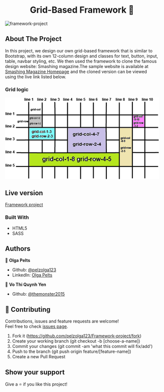 <h1 align="center">Grid-Based Framework 👋</h1>

<img src="https://i.ibb.co/d0TfSZ6/framework-project.png" alt="framework-project" border="0">

## About The Project
In this project, we design our own grid-based framework that is similar to Bootstrap, with its own 12-column design and classes for text, button, input, table, navbar styling, etc. We then used the framework to clone the famous design website: Smashing magazine.The sample website is available at [Smashing Magazine Homepage](https://smashingmagazine.com) and the cloned version can be viewed using the live link listed below.

### Grid logic
![Grid Scheme](https://github.com/pelzolga123/Framework-project/blob/develop/assets/scheme.png)


## Live version
[Framework project](https://raw.githack.com/pelzolga123/Framework-project/develop/index.html)

### Built With
* HTML5
* SASS

## Authors

👤 **Olga Pelts**
   - Github: [@pelzolga123](https://github.com/pelzolga123)
   - LinkedIn: [Olga Pelts](https://www.linkedin.com/in/olga-pelts/)
   
👤 **Vo Thi Quynh Yen**
   - Github: [@themonster2015](https://github.com/themonster2015)

## 🤝 Contributing

Contributions, issues and feature requests are welcome!<br />Feel free to check [issues page](https://github.com/pelzolga123/Framework-project/issues).

1. Fork it (https://github.com/pelzolga123/Framework-project/fork)
2. Create your working branch (git checkout -b [choose-a-name])
3. Commit your changes (git commit -am 'what this commit will fix/add')
4. Push to the branch (git push origin feature/[feature-name])
5. Create a new Pull Request

## Show your support

Give a ⭐️ if you like this project!

